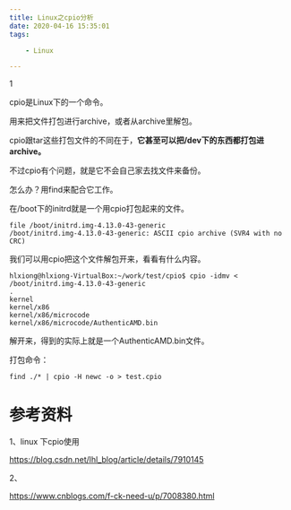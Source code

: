 ```yaml
---
title: Linux之cpio分析
date: 2020-04-16 15:35:01
tags:

	- Linux

---
```


1

cpio是Linux下的一个命令。

用来把文件打包进行archive，或者从archive里解包。

cpio跟tar这些打包文件的不同在于，**它甚至可以把/dev下的东西都打包进archive。**

不过cpio有个问题，就是它不会自己家去找文件来备份。

怎么办？用find来配合它工作。

在/boot下的initrd就是一个用cpio打包起来的文件。

```
file /boot/initrd.img-4.13.0-43-generic 
/boot/initrd.img-4.13.0-43-generic: ASCII cpio archive (SVR4 with no CRC)
```

我们可以用cpio把这个文件解包开来，看看有什么内容。

```
hlxiong@hlxiong-VirtualBox:~/work/test/cpio$ cpio -idmv < /boot/initrd.img-4.13.0-43-generic 
.
kernel
kernel/x86
kernel/x86/microcode
kernel/x86/microcode/AuthenticAMD.bin
```

解开来，得到的实际上就是一个AuthenticAMD.bin文件。

打包命令：

```
find ./* | cpio -H newc -o > test.cpio
```





# 参考资料

1、linux 下cpio使用

https://blog.csdn.net/lhl_blog/article/details/7910145

2、

https://www.cnblogs.com/f-ck-need-u/p/7008380.html